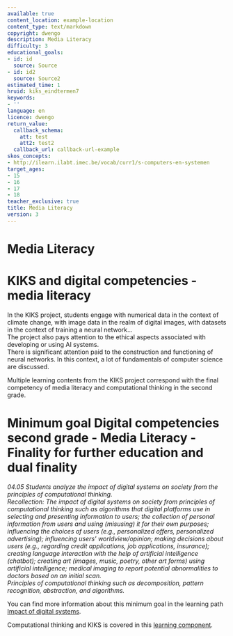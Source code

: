 ```yaml
---
available: true
content_location: example-location
content_type: text/markdown
copyright: dwengo
description: Media Literacy
difficulty: 3
educational_goals:
- id: id
  source: Source
- id: id2
  source: Source2
estimated_time: 1
hruid: kiks_eindtermen7
keywords:
- ''
language: en
licence: dwengo
return_value:
  callback_schema:
    att: test
    att2: test2
  callback_url: callback-url-example
skos_concepts:
- http://ilearn.ilabt.imec.be/vocab/curr1/s-computers-en-systemen
target_ages:
- 15
- 16
- 17
- 18
teacher_exclusive: true
title: Media Literacy
version: 3
---
```

# Media Literacy

# KIKS and digital competencies - media literacy

In the KIKS project, students engage with numerical data in the context of climate change, with image data in the realm of digital images, with datasets in the context of training a neural network...<br>
The project also pays attention to the ethical aspects associated with developing or using AI systems. <br>
There is significant attention paid to the construction and functioning of neural networks. In this context, a lot of fundamentals of computer science are discussed.

Multiple learning contents from the KIKS project correspond with the final competency of media literacy and computational thinking in the second grade.

# Minimum goal Digital competencies second grade - Media Literacy - Finality for further education and dual finality

*04.05 Students analyze the impact of digital systems on society from the principles of computational thinking.* <br>
*Recollection: The impact of digital systems on society from principles of computational thinking such as algorithms that digital platforms use in selecting and presenting information to users; the collection of personal information from users and using (misusing) it for their own purposes; influencing the choices of users (e.g., personalized offers, personalized advertising); influencing users' worldview/opinion; making decisions about users (e.g., regarding credit applications, job applications, insurance); creating language interaction with the help of artificial intelligence (chatbot); creating art (images, music, poetry, other art forms) using artificial intelligence; medical imaging to report potential abnormalities to doctors based on an initial scan.* <br>
*Principles of computational thinking such as decomposition, pattern recognition, abstraction, and algorithms.*

You can find more information about this minimum goal in the learning path [Impact of digital systems](https://dwengo.org/learning-path.html?hruid=ct9_impact&language=nl&te=true&source_page=%2Fcomputational_thinking%2F&source_title=%20Computationeel%20denken#ct04_00;nl;3).

Computational thinking and KIKS is covered in this [learning component](https://dwengo.org/backend/api/learningObject/getWrapped?hruid=ct03_73&version=3&language=nl).